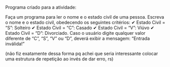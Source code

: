 Programa criado para a atividade:

Faça um programa para ler o nome e o estado civil de uma pessoa. Escreva o nome e o estado civil,
obedecendo os seguintes critérios:
✔ Estado Civil = “S”: Solteiro
✔ Estado Civil = “C”: Casado
✔ Estado Civil = “V”: Viúvo
✔ Estado Civil = “D”: Divorciado.
Caso o usuário digite qualquer valor diferente de “C”, “S”, “V” ou “D”, deverá exibir a mensagem:
“Entrada inválida!”

(não fiz exatamente dessa forma pq achei que seria interessante colocar uma estrutura de repetição ao invés de dar erro, rs)
